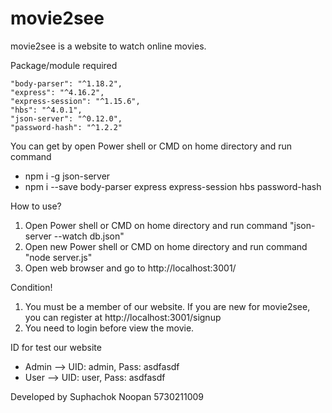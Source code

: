 # movie2see

movie2see is a website to watch online movies.

Package/module required

    "body-parser": "^1.18.2",
    "express": "^4.16.2",
    "express-session": "^1.15.6",
    "hbs": "^4.0.1",
    "json-server": "^0.12.0",
    "password-hash": "^1.2.2"
You can get by open Power shell or CMD on home directory and run command
  - npm i -g json-server
  - npm i --save body-parser express express-session hbs password-hash
    
How to use?
1. Open Power shell or CMD on home directory and run command "json-server --watch db.json"
2. Open new Power shell or CMD on home directory and run command "node server.js"
3. Open web browser and go to http://localhost:3001/

Condition!
1. You must be a member of our website. If you are new for movie2see, you can register at http://localhost:3001/signup
2. You need to login before view the movie.

ID for test our website
- Admin --> UID: admin, Pass: asdfasdf
- User  --> UID: user, Pass: asdfasdf
    
Developed by Suphachok Noopan 5730211009

